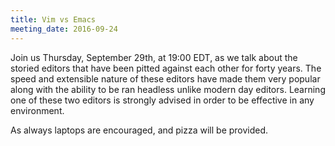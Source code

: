 ```yaml
---
title: Vim vs Emacs
meeting_date: 2016-09-24
---
```


<!-- INSERT TEXT HERE -->
Join us Thursday, September 29th, at 19:00 EDT, as we talk about the storied editors that have been pitted against each other for forty years. The speed and extensible nature of these editors have made them very popular along with the ability to be ran headless unlike modern day editors. Learning one of these two editors is strongly advised in order to be effective in any environment.

As always laptops are encouraged, and pizza will be provided.

<!-- generated by _helpers/newPost.rb -->
